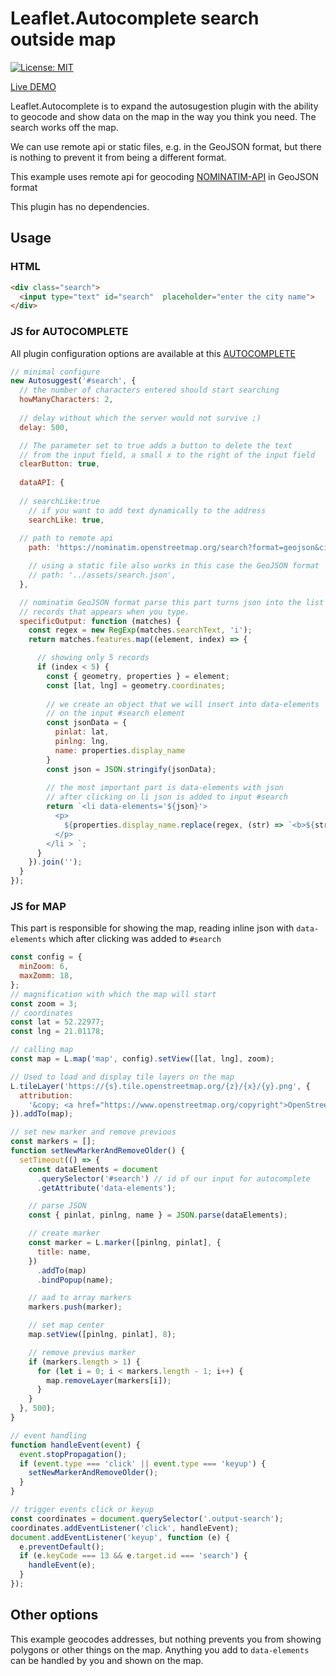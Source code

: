 # Leaflet.Autocomplete search outside map

[![License: MIT](https://img.shields.io/badge/License-MIT-blue.svg)](https://opensource.org/licenses/MIT)

[Live DEMO](https://tomik23.github.io/Leaflet.Autocomplete/)

Leaflet.Autocomplete is to expand the autosugestion plugin with the ability to geocode and show data on the map in the way you think you need. The search works off the map.

We can use remote api or static files, e.g. in the GeoJSON format, but there is nothing to prevent it from being a different format.

This example uses remote api for geocoding [NOMINATIM-API](https://nominatim.org/release-docs/latest/api/Search/) in GeoJSON format

This plugin has no dependencies.

## Usage

### HTML

```html
<div class="search">
  <input type="text" id="search"  placeholder="enter the city name">
</div>
```

### JS for AUTOCOMPLETE

All plugin configuration options are available at this [AUTOCOMPLETE](https://github.com/tomik23/autosuggest)

```js
// minimal configure
new Autosuggest('#search', {
  // the number of characters entered should start searching
  howManyCharacters: 2,
  
  // delay without which the server would not survive ;)
  delay: 500, 

  // The parameter set to true adds a button to delete the text
  // from the input field, a small x to the right of the input field
  clearButton: true, 
  
  dataAPI: {
  
  // searchLike:true 
    // if you want to add text dynamically to the address
    searchLike: true,
  
  // path to remote api
    path: 'https://nominatim.openstreetmap.org/search?format=geojson&city=',

    // using a static file also works in this case the GeoJSON format
    // path: '../assets/search.json',
  },

  // nominatim GeoJSON format parse this part turns json into the list of
  // records that appears when you type.
  specificOutput: function (matches) {
    const regex = new RegExp(matches.searchText, 'i');
    return matches.features.map((element, index) => {

      // showing only 5 records
      if (index < 5) {
        const { geometry, properties } = element;
        const [lat, lng] = geometry.coordinates;
      
        // we create an object that we will insert into data-elements
        // on the input #search element
        const jsonData = {
          pinlat: lat,
          pinlng: lng,
          name: properties.display_name
        }
        const json = JSON.stringify(jsonData);
        
        // the most important part is data-elements with json
        // after clicking on li json is added to input #search
        return `<li data-elements='${json}'>
          <p>
            ${properties.display_name.replace(regex, (str) => `<b>${str}</b>`)}
          </p>
        </li > `;
      }
    }).join('');
  }
});
```

### JS for MAP

This part is responsible for showing the map, reading inline json with `data-elements` which after clicking was added to `#search`

```js
const config = {
  minZoom: 6,
  maxZomm: 18,
};
// magnification with which the map will start
const zoom = 3;
// coordinates
const lat = 52.22977;
const lng = 21.01178;

// calling map
const map = L.map('map', config).setView([lat, lng], zoom);

// Used to load and display tile layers on the map
L.tileLayer('https://{s}.tile.openstreetmap.org/{z}/{x}/{y}.png', {
  attribution:
    '&copy; <a href="https://www.openstreetmap.org/copyright">OpenStreetMap</a> contributors',
}).addTo(map);

// set new marker and remove previous
const markers = [];
function setNewMarkerAndRemoveOlder() {
  setTimeout(() => {
    const dataElements = document
      .querySelector('#search') // id of our input for autocomplete
      .getAttribute('data-elements');

    // parse JSON
    const { pinlat, pinlng, name } = JSON.parse(dataElements);

    // create marker
    const marker = L.marker([pinlng, pinlat], {
      title: name,
    })
      .addTo(map)
      .bindPopup(name);

    // aad to array markers
    markers.push(marker);

    // set map center
    map.setView([pinlng, pinlat], 8);

    // remove previus marker
    if (markers.length > 1) {
      for (let i = 0; i < markers.length - 1; i++) {
        map.removeLayer(markers[i]);
      }
    }
  }, 500);
}

// event handling
function handleEvent(event) {
  event.stopPropagation();
  if (event.type === 'click' || event.type === 'keyup') {
    setNewMarkerAndRemoveOlder();
  }
}

// trigger events click or keyup
const coordinates = document.querySelector('.output-search');
coordinates.addEventListener('click', handleEvent);
document.addEventListener('keyup', function (e) {
  e.preventDefault();
  if (e.keyCode === 13 && e.target.id === 'search') {
    handleEvent(e);
  }
});
```
## Other options

This example geocodes addresses, but nothing prevents you from showing polygons or other things on the map. Anything you add to `data-elements` can be handled by you and shown on the map.